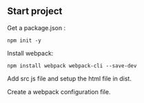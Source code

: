 ## Start project

Get a package.json :
```
npm init -y
```

Install webpack:
```
npm install webpack webpack-cli --save-dev
```

Add src js file and setup the html file in dist.

Create a webpack configuration file.

